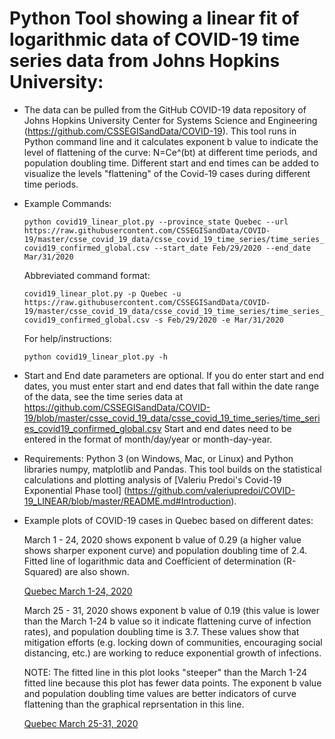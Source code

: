Python Tool showing a linear fit of logarithmic data of COVID-19 time series data from Johns Hopkins University:
==================================================================================================================================

* The data can be pulled from the GitHub COVID-19 data repository of Johns Hopkins University Center for Systems Science and Engineering (https://github.com/CSSEGISandData/COVID-19). This tool runs in Python command line and it calculates exponent b value to indicate the level of flattening of the curve: N=Ce^(bt) at different time periods, and population doubling time.  Different start and end times can be added to visualize the levels "flattening" of the Covid-19 cases during different time periods.

* Example Commands:

    `python covid19_linear_plot.py --province_state Quebec --url https://raw.githubusercontent.com/CSSEGISandData/COVID-19/master/csse_covid_19_data/csse_covid_19_time_series/time_series_covid19_confirmed_global.csv --start_date Feb/29/2020 --end_date Mar/31/2020`

    Abbreviated command format:

    `covid19_linear_plot.py -p Quebec -u https://raw.githubusercontent.com/CSSEGISandData/COVID-19/master/csse_covid_19_data/csse_covid_19_time_series/time_series_covid19_confirmed_global.csv -s Feb/29/2020 -e Mar/31/2020`

    For help/instructions:
    
    `python covid19_linear_plot.py -h`

* Start and End date parameters are optional.  If you do enter start and end dates, you must enter start and end dates that fall within the date range of the data, see the time series data at 
https://github.com/CSSEGISandData/COVID-19/blob/master/csse_covid_19_data/csse_covid_19_time_series/time_series_covid19_confirmed_global.csv
Start and end dates need to be entered in the format of month/day/year or month-day-year.

* Requirements: Python 3 (on Windows, Mac, or Linux) and Python libraries numpy, matplotlib and Pandas. This tool builds on the statistical calculations and plotting analysis of [Valeriu Predoi's Covid-19 Exponential Phase tool] (https://github.com/valeriupredoi/COVID-19_LINEAR/blob/master/README.md#Introduction). 

* Example plots of COVID-19 cases in Quebec based on different dates:

  March 1 - 24, 2020 shows exponent b value of 0.29 (a higher value shows sharper exponent curve) and population doubling time of 2.4. Fitted line of logarithmic data and Coefficient of determination (R-Squared) are also shown.

  [Quebec March 1-24, 2020](example_plots/Quebec_March_1_24_2020.png)


  March 25 - 31, 2020 shows exponent b value of  0.19 (this value is lower than the March 1-24 b value so it indicate flattening curve of infection rates), and population doubling time is 3.7. These values show that mitigation efforts (e.g. locking down of communities, encouraging social distancing, etc.) are working to reduce exponential growth of infections.
  
  NOTE: The fitted line in this plot looks "steeper" than the March 1-24 fitted line because this plot has fewer data points. The exponent b value and population doubling time values are better indicators of curve flattening than the graphical reprsentation in this line.  
  
  [Quebec March 25-31, 2020](example_plots/Quebec_March_25-31_2020.png)
  



